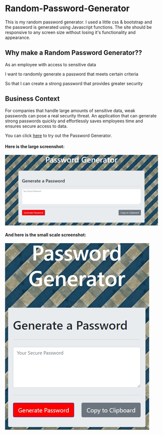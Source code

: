 # Random-Password-Generator
This is my random password generator. I used a little css & bootstrap and the password is generated using Javascript functions. The site should be responsive to any screen size without losing it's functionality and appearance. 

## Why make a Random Password Generator??
As an employee with access to sensitive data

I want to randomly generate a password that meets certain criteria 

So that I can create a strong password that provides greater security

## Business Context

For companies that handle large amounts of sensitive data, weak passwords can pose a real security threat. An application that can generate strong passwords quickly and effortlessly saves employees time and ensures secure access to data.

You can click [here](https://mattcluff.github.io/Random-Password-Generator/) to try out the Password Generator.


#### Here is the large screenshot:
![Large Example of Password Generator](https://github.com/mattcluff/Random-Password-Generator/blob/master/assets/images/large-password-generator.jpg)


#### And here is the small scale screenshot:
![Small Screen Shot of Password Generator (Mobile View)](https://github.com/mattcluff/Random-Password-Generator/blob/master/assets/images/small-password-generator.jpg)